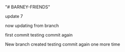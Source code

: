 "# BARNEY-FRIENDS" 

update 7

now updating from branch

first commit
testing commit again

New branch created 
testing commit again one more time
